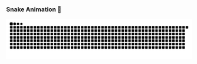 ### Snake Animation 🐍
![Datletechxd's Snake Animation](https://raw.githubusercontent.com/datletechxd/datletechxd/output/snake.svg)
